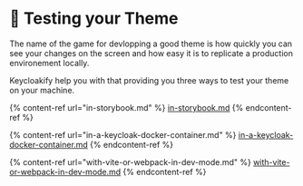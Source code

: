 # 🧪 Testing your Theme

The name of the game for devlopping a good theme is how quickly you can see your changes on the screen and how easy it is to replicate a production environement locally. &#x20;

Keycloakify help you with that providing you three ways  to test your theme on your machine. &#x20;

{% content-ref url="in-storybook.md" %}
[in-storybook.md](in-storybook.md)
{% endcontent-ref %}

{% content-ref url="in-a-keycloak-docker-container.md" %}
[in-a-keycloak-docker-container.md](in-a-keycloak-docker-container.md)
{% endcontent-ref %}

{% content-ref url="with-vite-or-webpack-in-dev-mode.md" %}
[with-vite-or-webpack-in-dev-mode.md](with-vite-or-webpack-in-dev-mode.md)
{% endcontent-ref %}
